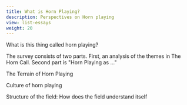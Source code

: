 ```yaml
---
title: What is Horn Playing?
description: Perspectives on Horn playing
view: list-essays 
weight: 20
---
```


What is this thing called horn playing?

The survey consists of two parts. First, an analysis of the themes in The Horn Call. Second part is "Horn Playing as ..."

The Terrain of Horn Playing

Culture of horn playing

Structure of the field: How does the field understand itself
